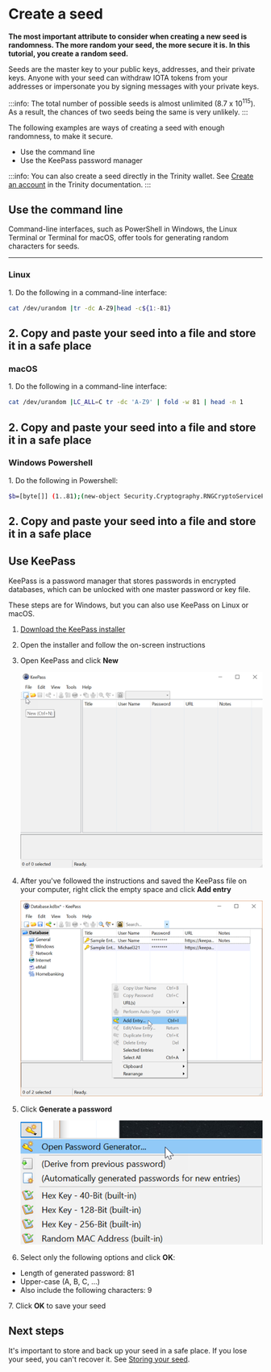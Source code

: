 # Create a seed

**The most important attribute to consider when creating a new seed is randomness. The more random your seed, the more secure it is. In this tutorial, you create a random seed.**

Seeds are the master key to your public keys, addresses, and their private keys. Anyone with your seed can withdraw IOTA tokens from your addresses or impersonate you by signing messages with your private keys. 

:::info:
The total number of possible seeds is almost unlimited (8.7 x 10<sup>115</sup>). As a result, the chances of two seeds being the same is very unlikely.
:::

The following examples are ways of creating a seed with enough randomness, to make it secure.

- Use the command line
- Use the KeePass password manager

:::info:
You can also create a seed directly in the Trinity wallet. See [Create an account](root://wallets/0.1/trinity/how-to-guides/create-an-account.md) in the Trinity documentation.
:::

## Use the command line

Command-line interfaces, such as PowerShell in Windows, the Linux Terminal or Terminal for macOS, offer tools for generating random characters for seeds.

--------------------
### Linux
1\. Do the following in a command-line interface:

```bash
cat /dev/urandom |tr -dc A-Z9|head -c${1:-81}
```

2\. Copy and paste your seed into a file and store it in a safe place
---
### macOS
1\. Do the following in a command-line interface:

```bash
cat /dev/urandom |LC_ALL=C tr -dc 'A-Z9' | fold -w 81 | head -n 1
```

2\. Copy and paste your seed into a file and store it in a safe place
---
### Windows Powershell
1\. Do the following in Powershell:

```bash
$b=[byte[]] (1..81);(new-object Security.Cryptography.RNGCryptoServiceProvider).GetBytes($b);-join($b|%{[char[]] (65..90+57..57)[$_%27]})
```

2\. Copy and paste your seed into a file and store it in a safe place
--------------------

## Use KeePass

KeePass is a password manager that stores passwords in encrypted databases, which can be unlocked with one master password or key file.

These steps are for Windows, but you can also use KeePass on Linux or macOS.

1. [Download the KeePass installer](https://keepass.info/)

2. Open the installer and follow the on-screen instructions

3. Open KeePass and click **New**

    ![Creating a new KeePass database](../images/keypass-new.png)

4. After you've followed the instructions and saved the KeePass file on your computer, right click the empty space and click **Add entry**

    ![Adding a new KeePass entry](../images/keepass-add-entry.png)

5. Click **Generate a password**

    ![Selecting the KeePass password generator](../images/keypass-password-generator.png)

6. Select only the following options and click **OK**:

- Length of generated password: 81
- Upper-case (A, B, C, ...)
- Also include the following characters: 9
    
7\. Click **OK** to save your seed

## Next steps

It's important to store and back up your seed in a safe place. If you lose your seed, you can't recover it. See [Storing your seed](../clients/storing-a-seed.md).
